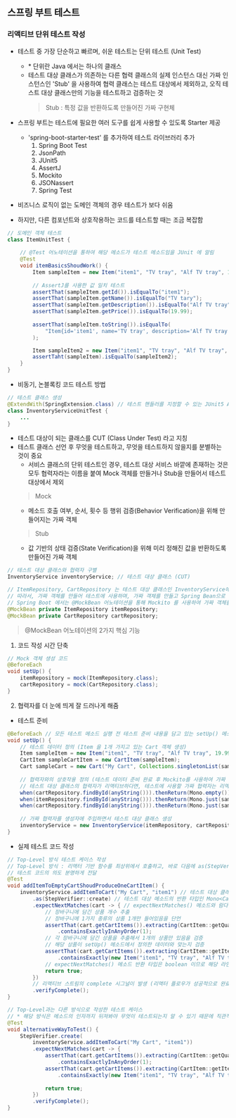 ## 스프링 부트 테스트

### 리액티브 단위 테스트 작성
- 테스트 중 가장 단순하고 빠르며, 쉬운 테스트는 단위 테스트 (Unit Test)
    - \* 단위란 Java 에서는 하나의 클래스
    - 테스트 대상 클래스가 의존하는 다른 협력 클래스의 실제 인스턴스 대신 가짜 인스턴스인 'Stub' 을 사용하여 협력 클래스는 테스트 대상에서 제외하고,
      오직 테스트 대상 클래스만의 기능을 테스트하고 검증하는 것 
        > Stub : 특정 값을 반환하도록 만들어진 가짜 구현체
        
- 스프링 부트는 테스트에 필요한 여러 도구를 쉽게 사용할 수 있도록 Starter 제공
    - 'spring-boot-starter-test' 를 추가하여 테스트 라이브러리 추가
        1. Spring Boot Test
        2. JsonPath
        3. JUnit5
        4. AssertJ
        5. Mockito
        6. JSONassert
        7. Spring Test

- 비즈니스 로직이 없는 도메인 객체의 경우 테스트가 보다 쉬움
- 하지만, 다른 컴포넌트와 상호작용하는 코드를 테스트할 때는 조금 복잡함

````java
// 도메인 객체 테스트 
class ItemUnitTest {
    
    // @Test 어노테이션을 통하여 해당 메소드가 테스트 메소드임을 JUnit 에 알림
    @Test 
    void itemBasicsShoudWork() {
        Item sampleItem = new Item("item1", "TV tray", "Alf TV tray", 19.99); 
        
        // AssertJ를 사용한 값 일치 테스트
        assertThat(sampleItem.getId()).isEqualTo("item1");
        assertThat(sampleItem.getName()).isEqualTo("TV tary");
        assertThat(sampleItem.getDescription()).isEqualTo("Alf TV tray");
        assertThat(sampleItem.getPrice()).isEqualTo(19.99);
        
        assertThat(sampleItem.toString()).isEqualTo(
            "Item{id='item1', name='TV tray', description='Alf TV tray', price=19.99}"
        );

        Item sampleItem2 = new Item("item1", "TV tray", "Alf TV tray", 19.99);
        assertTaht(sampleItem).isEqualTo(sampleItem2);
    }
}
````

- 비동기, 논블록킹 코드 테스트 방법

````java
// 테스트 클래스 생성
@ExtendWith(SpringExtension.class) // 테스트 핸들러를 지정할 수 있는 JUnit5 API 
class InventoryServiceUnitTest {
    ...
}
````

- 테스트 대상이 되는 클래스를 CUT (Class Under Test) 라고 지칭
- 테스트 클래스 선언 후 무엇을 테스트하고, 무엇을 테스트하지 않을지를 분별하는 것이 중요
    - 서비스 클래스의 단위 테스트인 경우, 테스트 대상 서비스 바깥에 존재하는 것은 모두 협력자라는 이름을 붙여 Mock 객체를 만들거나 Stub을 만들어서 테스트 대상에서 제외
    > Mock 
    - 메소드 호출 여부, 순서, 횟수 등 행위 검증(Behavior Verification)을 위해 만들어지는 가짜 객체
    > Stub
    - 값 기반의 상태 검증(State Verification)을 위해 미리 정해진 값을 반환하도록 만들어진 가짜 객체
    
````java
// 테스트 대상 클래스와 협력자 구별
InventoryService inventoryService; // 테스트 대상 클래스 (CUT)

// ItemRepository, CartRepository 는 테스트 대상 클래스인 InventoryService에 주입되는 협력자
// 따라서, 가짜 객체를 만들어 테스트에 사용하며, 가짜 객체를 만들고 Spring Bean으로 등록하기 위해 @MockBean 어노테이션 사용
// Spring Boot 에서는 @MockBean 어노테이션을 통해 Mockito 를 사용하여 가짜 객체를 만들고, Application Context 에 Bean 으로 추가
@MockBean private ItemRepository itemRepository;
@MockBean private CartRepository cartRepository;

```` 

> @MockBean 어노테이션의 2가지 핵심 기능
1. 코드 작성 시간 단축
````java 
// Mock 객체 생성 코드
@BeforeEach
void setUp() {
    itemRepository = mock(ItemRepository.class);
    cartRepository = mock(CartRepository.class);
}
````
2. 협력자를 더 눈에 띄게 잘 드러나게 해줌


- 테스트 준비 
````java
@BeforeEach // 모든 테스트 메소드 실행 전 테스트 준비 내용을 담고 있는 setUp() 메소드 실행
void setUp() {
    // 테스트 데이터 정의 (Item 을 1개 가지고 있는 Cart 객체 생성)
    Item sampleItem = new Item("item1", "TV tray", "Alf TV tray", 19.99);
    CartItem sampleCartItem = new CartItem(sampleItem);
    Cart sampleCart = new Cart("My Cart", Collections.singletonList(sampleCartItem));
    
    // 협력자와의 상호작용 정의 (테스트 데이터 준비 완료 후 Mockito를 사용하여 가짜 객체와의 상호작용 정의)
    // 테스트 대상 클래스의 협력자가 리액티브하다면, 테스트에 사용할 가짜 협력자는 리액터 타입을 반환해야 함
    when(cartRepository.findById(anyString())).thenReturn(Mono.empty());
    when(itemRepository.findById(anyString())).thenReturn(Mono.just(sampleItem));
    when(cartRepository.findById(anyString())).thenReturn(Mono.just(sampleCart));
    
    // 가짜 협력자를 생성자에 주입하면서 테스트 대상 클래스 생성
    inventoryService = new InventoryService(itemRepository, cartRepository);
}
````

- 실제 테스트 코드 작성
````java
// Top-Level 방식 테스트 케이스 작성
// Top-Level 방식 : 리액터 기반 함수를 최상위에서 호출하고, 바로 다음에 as(StepVerifier::create)를 이어서 호출
// 테스트 코드의 의도 분명하게 전달
@Test
void addItemToEmptyCartShoudProduceOneCartItem() {
    inventoryService.addItemToCart("My Cart", "item1") // 테스트 대상 클래스의 addItemToCart() 메소드 실행 
        .as(StepVerifier::create) // 테스트 대상 메소드의 반환 타입인 Mono<Cart>를 리액터 테스트 모듈의 정적 메소드인 StepVerifier.create() 를 통해 테슽 ㅡ기능을 전담하는 리액터 타입 핸들러 생성  
        .expectNextMatches(cart -> { // expectNextMatches() 메소드와 람다식을 사용하여 결과 검증
            // 장바구니에 담긴 상품 개수 추출
            // 장바구니에 1가지 종류의 상품 1개만 들어있음을 단언
            assertThat(cart.getCartItems()).extracting(CartItem::getQuantity)
                .containsExactlyInAnyOrder(1);
            // 각 장바구니에 담긴 상품을 추출해서 1개의 상품만 있음을 검증 
            // 해당 상품이 setUp() 메소드에서 정의한 데이터와 맞는지 검증
            assertThat(cart.getCartItems()).extracting(CartItem::getItem)
                .containsExactly(new Item("item1", "TV tray", "Alf TV tray", 19.99));    
            // expectNextMatches() 메소드 반환 타입은 boolean 이므로 해당 라인까지 실행 시 검증 완료
            return true;
        })
        // 리액티브 스트림의 complete 시그널이 발생 (리액터 플로우가 성공적으로 완료됐음을 검증)
        .verifyComplete();
}
```` 

````java
// Top-Level과는 다른 방식으로 작성한 테스트 케이스
// * 해당 방식은 메소드의 인자까지 뒤져봐야 무엇이 테스트되는지 알 수 있기 때문에 직관적이지 않음
@Test
void alternativeWayToTest() {
    StepVerifier.create(
        inventoryService.addItemToCart("My Cart", "item1"))
        .expectNextMatches(cart -> {
            assertThat(cart.getCartItems()).extracting(CartItem::getQuantity)
                .containsExactlyInAnyOrder(1);
            assertThat(cart.getCartItems()).extracting(CartItem::getItem)
                .containsExactly(new Item("item1", "TV tray", "Alf TV tray", 19.99));
            
            return true;
        })
        .verifyComplete();
}
```` 
